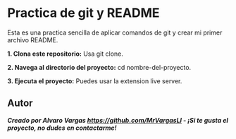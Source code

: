 # Practica de git y README
Esta es una practica sencilla de aplicar comandos de git y crear mi primer archivo README.

**1. Clona este repositorio:**
Usa git clone.


**2. Navega al directorio del proyecto:**
cd nombre-del-proyecto.


**3. Ejecuta el proyecto:**
Puedes usar la extension live server.


## Autor
***Creado por Alvaro Vargas https://github.com/MrVargasLl - ¡Si te gusta el proyecto, no dudes en contactarme!***